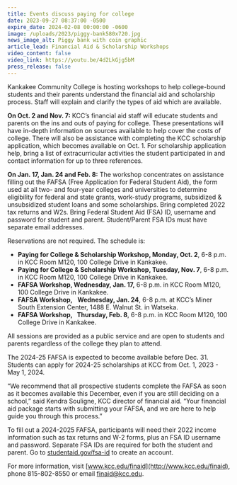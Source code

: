 ```yaml
---
title: Events discuss paying for college
date: 2023-09-27 08:37:00 -0500
expire_date: 2024-02-08 00:00:00 -0600
image: /uploads/2023/piggy-bank580x720.jpg
news_image_alt: Piggy bank with coin graphic
article_lead: Financial Aid & Scholarship Workshops
video_content: false
video_link: https://youtu.be/4d2LkGjg5bM
press_release: false
---
```

Kankakee Community College is hosting workshops to help college-bound students and their parents understand the financial aid and scholarship process. Staff will explain and clarify the types of aid which are available.

**On Oct. 2 and Nov. 7:**&nbsp;KCC’s financial aid staff will educate students and parents on the ins and outs of paying for college. These presentations will have in-depth information on sources available to help cover the costs of college. There will also be assistance with completing the KCC scholarship application, which becomes available on Oct. 1. For scholarship application help, bring a list of extracurricular activities the student participated in and contact information for up to three references.

**On Jan. 17, Jan. 24 and Feb. 8:**&nbsp;The workshop concentrates on assistance filling out the FAFSA (Free Application for Federal Student Aid), the form used at all two- and four-year colleges and universities to determine eligibility for federal and state grants, work-study programs, subsidized & unsubsidized student loans and some scholarships. Bring completed 2022 tax returns and W2s. Bring Federal Student Aid (FSA) ID, username and password for student and parent. Student/Parent FSA IDs must have separate email addresses.

Reservations are not required. The schedule is:

* **Paying for College & Scholarship Workshop, Monday, Oct. 2**, 6-8 p.m. in KCC Room M120, 100 College Drive in Kankakee.
* **Paying for College & Scholarship Workshop, Tuesday, Nov. 7**, 6-8 p.m. in KCC Room M120, 100 College Drive in Kankakee.
* **FAFSA Workshop, Wednesday, Jan. 17,**&nbsp;6-8 p.m. in KCC Room M120, 100 College Drive in Kankakee.
* **FAFSA Workshop,**&nbsp;***&nbsp;***&nbsp;**Wednesday, Jan. 24**, 6-8 p.m. at KCC’s Miner South Extension Center, 1488 E. Walnut St. in Watseka.
* **FAFSA Workshop,&nbsp;*&nbsp;*&nbsp;Thursday, Feb. 8**, 6-8 p.m. in KCC Room M120, 100 College Drive in Kankakee.

All sessions are provided as a public service and are open to students and parents regardless of the college they plan to attend.

The 2024-25 FAFSA is expected to become available before Dec. 31. Students can apply for 2024-25 scholarships at KCC from Oct. 1, 2023 - May 1, 2024.

“We recommend that all prospective students complete the FAFSA as soon as it becomes available this December, even if you are still deciding on a school,” said Kendra Souligne, KCC director of financial aid. “Your financial aid package starts with submitting your FAFSA, and we are here to help guide you through this process.”

To fill out a 2024-2025 FAFSA, participants will need their 2022 income information such as tax returns and W-2 forms, plus an FSA ID username and password. Separate FSA IDs are required for both the student and parent. Go to [studentaid.gov/fsa-id](https://studentaid.gov/fsa-id/sign-in/landing)&nbsp;to create an account.

For more information, visit [www.kcc.edu/finaid](http://www.kcc.edu/finaid), phone 815-802-8550 or email [finaid@kcc.edu](mailto:finaid@kcc.edu).